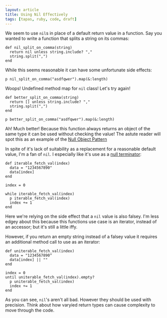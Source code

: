 ```yaml
---
layout: article
title: Using Nil Effectively
tags: [tapas, ruby, code, draft]
---
```


We seem to use `nil`s in place of a default return value in a function. Say you
wanted to write a function that splits a string on its commas:

    def nil_split_on_comma(string)
      return nil unless string.include? ","
      string.split(",")
    end

While this seems reasonable it can have some unfortunate side effects:

    p nil_split_on_comma("asdfqwer").map(&:length)

Woops! Undefined method map for `nil` class! Let's try again!

    def better_split_on_comma(string)
      return [] unless string.include? ","
      string.split(",")
    end

    p better_split_on_comma("asdfqwer").map(&:length)

Ah! Much better! Because this function always returns an object of the same type
it can be used without checking the value! The astute reader will spot this as
an example of the [Null Object Pattern](http://c2.com/cgi/wiki?NullObject)

In spite of it's lack of suitability as a replacement for a reasonable default
value, I'm a fan of `nil`. I especially like it's use as a [null
terminator](http://en.wikipedia.org/wiki/Null_character):


    def iterable_fetch_val(index)
      data = "1234567890"
      data[index]
    end

    index = 0

    while iterable_fetch_val(index)
      p iterable_fetch_val(index)
      index += 1
    end

Here we're relying on the side effect that a `nil` value is also falsey. I'm
less edgey about this because this functions use case is an iterator, instead of
an accessor; but it's still a little iffy.

However, if you return an empty string instead of a falsey value it requires an
additional method call to use as an iterator:

    def uniterable_fetch_val(index)
      data = "1234567890"
      data[index] || ""
    end

    index = 0
    until uniterable_fetch_val(index).empty?
      p uniterable_fetch_val(index)
      index += 1
    end


As you can see, `nil`'s aren't all bad. However they should be used with
precision. Think about how varyied return types can cause complexity to move
through the code.

